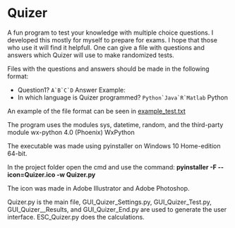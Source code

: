 # Quizer

A fun program to test your knowledge with multiple choice questions. I developed this mostly for myself to prepare for exams. I hope that those who use it will find it helpfull. One can give a file with questions and answers which Quizer will use to make randomized tests.

Files with the questions and answers should be made in the following format:
  * Question1? <tab> ``A`B`C`D`` <tab> Answer
Example:
  * In which language is Quizer programmed? ``Python`Java`R`Matlab``  Python
  
An example of the file format can be seen in [example_test.txt](./example_test.txt)

The program uses the modules sys, datetime, random, and the third-party module wx-python 4.0 (Phoenix) WxPython

The executable was made using pyinstaller on Windows 10 Home-edition 64-bit.

In the project folder open the cmd and use the command: **pyinstaller -F --icon=Quizer.ico -w Quizer.py**

The icon was made in Adobe Illustrator and Adobe Photoshop.

Quizer.py is the main file, GUI_Quizer_Settings.py, GUI_Quizer_Test.py, GUI_Quizer__Results, and GUI_Quizer_End.py are used to generate the user interface. ESC_Quizer.py does the calculations.
